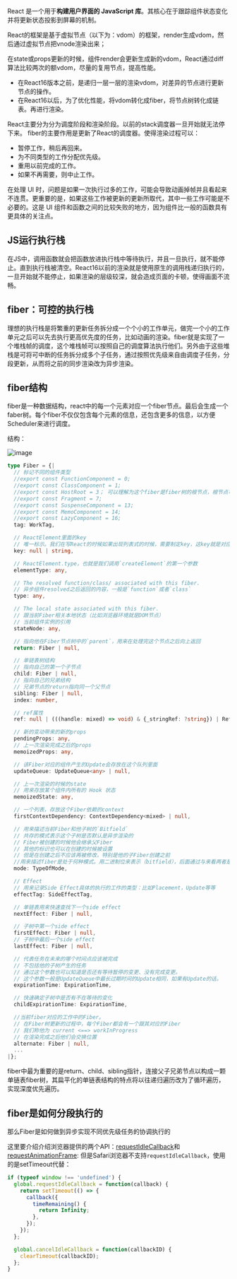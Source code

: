 React 是一个用于**构建用户界面的 JavaScript 库**。其核心在于跟踪组件状态变化并将更新状态投影到屏幕的机制。

React的框架是基于虚拟节点（以下为：vdom）的框架，render生成vdom，然后通过虚拟节点把vnode渲染出来；

在state或props更新的时候，组件render会更新生成新的vdom，React通过diff算法比较两次的额vdom，尽量的复用节点，提高性能。

- 在React16版本之前，是递归一层一层的渲染vdom，对差异的节点进行更新节点的操作。
- 在React16以后，为了优化性能，将vdom转化成fiber，将节点树转化成链表。再进行渲染。

React主要分为分为调度阶段和渲染阶段。以前的stack调度器一旦开始就无法停下来。
fiber的主要作用是更新了React的调度器。使得渲染过程可以：

- 暂停工作，稍后再回来。
- 为不同类型的工作分配优先级。
- 重用以前完成的工作。
- 如果不再需要，则中止工作。

在处理 UI 时，问题是如果一次执行过多的工作，可能会导致动画掉帧并且看起来不连贯。更重要的是，如果这些工作被更新的更新所取代，其中一些工作可能是不必要的。这是 UI 组件和函数之间的比较失败的地方，因为组件比一般的函数具有更具体的关注点。

## JS运行执行栈
在JS中，调用函数就会把函数放进执行栈中等待执行，并且一旦执行，就不能停止。直到执行栈被清空。React16以前的渲染就是使用原生的调用栈递归执行的，一旦开始就不能停止，如果渲染的层级较深，就会造成页面的卡顿，使得画面不流畅。
## fiber：可控的执行栈

理想的执行栈是将繁重的更新任务拆分成一个个小的工作单元，做完一个小的工作单元之后可以先去执行更高优先度的任务，比如动画的渲染。fiber就是实现了一个堆栈帧的调度，这个堆栈帧可以按照自己的调度算法执行他们。另外由于这些堆栈是可将可中断的任务拆分成多个子任务，通过按照优先级来自由调度子任务，分段更新，从而将之前的同步渲染改为异步渲染。

## fiber结构
fiber是一种数据结构，react中的每一个元素对应一个fiber节点。最后会生成一个faber树。每个fiber不仅仅包含每个元素的信息，还包含更多的信息，以方便Scheduler来进行调度。

结构：


![image](https://user-images.githubusercontent.com/45303288/184624399-0d7cccee-8b05-44cd-b501-3be506a9e560.png)

```typescript
type Fiber = {|
  // 标记不同的组件类型
  //export const FunctionComponent = 0;
  //export const ClassComponent = 1;
  //export const HostRoot = 3； 可以理解为这个fiber是fiber树的根节点，根节点可以嵌套在子树中
  //export const Fragment = 7;
  //export const SuspenseComponent = 13;
  //export const MemoComponent = 14;
  //export const LazyComponent = 16;
  tag: WorkTag,

  // ReactElement里面的key
  // 唯一标示。我们在写React的时候如果出现列表式的时候，需要制定key，这key就是对应元素的key。
  key: null | string,

  // ReactElement.type，也就是我们调用`createElement`的第一个参数
  elementType: any,

  // The resolved function/class/ associated with this fiber.
  // 异步组件resolved之后返回的内容，一般是`function`或者`class`
  type: any,

  // The local state associated with this fiber.
  // 跟当前Fiber相关本地状态（比如浏览器环境就是DOM节点）
  // 当前组件实例的引用
  stateNode: any,

  // 指向他在Fiber节点树中的`parent`，用来在处理完这个节点之后向上返回
  return: Fiber | null,

  // 单链表树结构
  // 指向自己的第一个子节点
  child: Fiber | null,
  // 指向自己的兄弟结构
  // 兄弟节点的return指向同一个父节点
  sibling: Fiber | null,
  index: number,

  // ref属性
  ref: null | (((handle: mixed) => void) & {_stringRef: ?string}) | RefObject,

  // 新的变动带来的新的props
  pendingProps: any, 
  // 上一次渲染完成之后的props
  memoizedProps: any,

  // 该Fiber对应的组件产生的Update会存放在这个队列里面
  updateQueue: UpdateQueue<any> | null,

  // 上一次渲染的时候的state
  // 用来存放某个组件内所有的 Hook 状态
  memoizedState: any,

  // 一个列表，存放这个Fiber依赖的context
  firstContextDependency: ContextDependency<mixed> | null,

  // 用来描述当前Fiber和他子树的`Bitfield`
  // 共存的模式表示这个子树是否默认是异步渲染的
  // Fiber被创建的时候他会继承父Fiber
  // 其他的标识也可以在创建的时候被设置
  // 但是在创建之后不应该再被修改，特别是他的子Fiber创建之前
  //用来描述fiber是处于何种模式。用二进制位来表示（bitfield），后面通过与来看两者是否相同//这个字段其实是一个数字.实现定义了一下四种//NoContext: 0b000->0//AsyncMode: 0b001->1//StrictMode: 0b010->2//ProfileMode: 0b100->4
  mode: TypeOfMode,

  // Effect
  // 用来记录Side Effect具体的执行的工作的类型：比如Placement，Update等等
  effectTag: SideEffectTag,

  // 单链表用来快速查找下一个side effect
  nextEffect: Fiber | null,

  // 子树中第一个side effect
  firstEffect: Fiber | null,
  // 子树中最后一个side effect
  lastEffect: Fiber | null,

  // 代表任务在未来的哪个时间点应该被完成
  // 不包括他的子树产生的任务
  // 通过这个参数也可以知道是否还有等待暂停的变更、没有完成变更。
  // 这个参数一般是UpdateQueue中最长过期时间的Update相同，如果有Update的话。
  expirationTime: ExpirationTime,

  // 快速确定子树中是否有不在等待的变化
  childExpirationTime: ExpirationTime,

  //当前fiber对应的工作中的Fiber。
  // 在Fiber树更新的过程中，每个Fiber都会有一个跟其对应的Fiber
  // 我们称他为 current <==> workInProgress
  // 在渲染完成之后他们会交换位置
  alternate: Fiber | null,
  ...
|};
```
fiber中最为重要的是return、child、sibling指针，连接父子兄弟节点以构成一颗单链表fiber树，其扁平化的单链表结构的特点将以往递归遍历改为了循环遍历，实现深度优先遍历。

## fiber是如何分段执行的

那么Fiber是如何做到异步实现不同优先级任务的协调执行的

这里要介绍介绍浏览器提供的两个API：[requestIdleCallback](https://developer.mozilla.org/zh-CN/docs/Web/API/Window/requestIdleCallback)和[requestAnimationFrame](https://developer.mozilla.org/zh-CN/docs/Web/API/Window/requestAnimationFrame):
但是Safari浏览器不支持`requestIdleCallback`，使用的是setTimeout代替：
```js
if (typeof window !== 'undefined') {
  global.requestIdleCallback = function(callback) {
    return setTimeout(() => {
      callback({
        timeRemaining() {
          return Infinity;
        },
      });
    });
  };

  global.cancelIdleCallback = function(callbackID) {
    clearTimeout(callbackID);
  };
}
```




